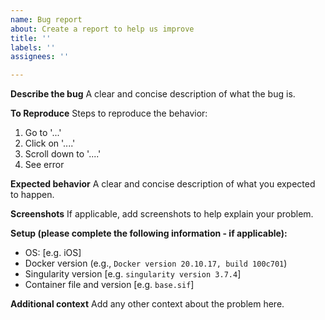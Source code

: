 ```yaml
---
name: Bug report
about: Create a report to help us improve
title: ''
labels: ''
assignees: ''

---
```


**Describe the bug**
A clear and concise description of what the bug is.

**To Reproduce**
Steps to reproduce the behavior:

1. Go to '...'
2. Click on '....'
3. Scroll down to '....'
4. See error

**Expected behavior**
A clear and concise description of what you expected to happen.

**Screenshots**
If applicable, add screenshots to help explain your problem.

**Setup (please complete the following information - if applicable):**

- OS: [e.g. iOS]
- Docker version (e.g., `Docker version 20.10.17, build 100c701`)
- Singularity version [e.g. `singularity version 3.7.4`]
- Container file and version [e.g. `base.sif`]

**Additional context**
Add any other context about the problem here.
